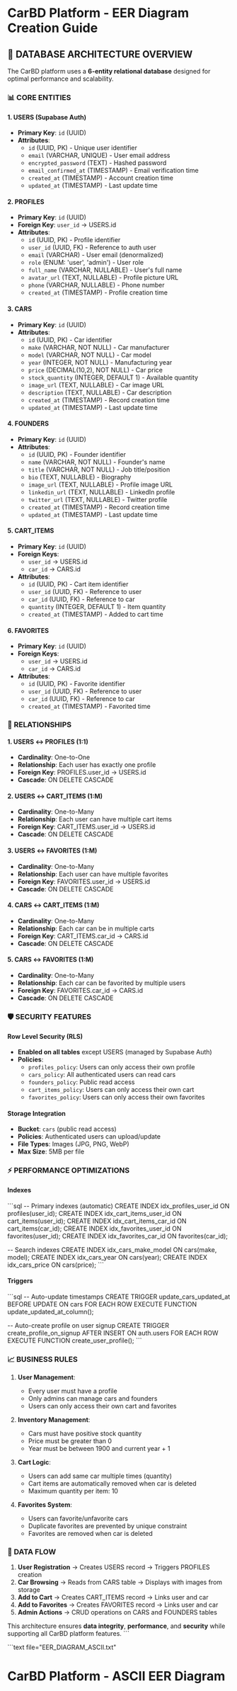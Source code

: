 # CarBD Platform - EER Diagram Creation Guide

## 🎯 **DATABASE ARCHITECTURE OVERVIEW**

The CarBD platform uses a **6-entity relational database** designed for optimal performance and scalability.

### **📊 CORE ENTITIES**

#### **1. USERS (Supabase Auth)**
- **Primary Key**: `id` (UUID)
- **Attributes**:
  - `id` (UUID, PK) - Unique user identifier
  - `email` (VARCHAR, UNIQUE) - User email address
  - `encrypted_password` (TEXT) - Hashed password
  - `email_confirmed_at` (TIMESTAMP) - Email verification time
  - `created_at` (TIMESTAMP) - Account creation time
  - `updated_at` (TIMESTAMP) - Last update time

#### **2. PROFILES**
- **Primary Key**: `id` (UUID)
- **Foreign Key**: `user_id` → USERS.id
- **Attributes**:
  - `id` (UUID, PK) - Profile identifier
  - `user_id` (UUID, FK) - Reference to auth user
  - `email` (VARCHAR) - User email (denormalized)
  - `role` (ENUM: 'user', 'admin') - User role
  - `full_name` (VARCHAR, NULLABLE) - User's full name
  - `avatar_url` (TEXT, NULLABLE) - Profile picture URL
  - `phone` (VARCHAR, NULLABLE) - Phone number
  - `created_at` (TIMESTAMP) - Profile creation time

#### **3. CARS**
- **Primary Key**: `id` (UUID)
- **Attributes**:
  - `id` (UUID, PK) - Car identifier
  - `make` (VARCHAR, NOT NULL) - Car manufacturer
  - `model` (VARCHAR, NOT NULL) - Car model
  - `year` (INTEGER, NOT NULL) - Manufacturing year
  - `price` (DECIMAL(10,2), NOT NULL) - Car price
  - `stock_quantity` (INTEGER, DEFAULT 1) - Available quantity
  - `image_url` (TEXT, NULLABLE) - Car image URL
  - `description` (TEXT, NULLABLE) - Car description
  - `created_at` (TIMESTAMP) - Record creation time
  - `updated_at` (TIMESTAMP) - Last update time

#### **4. FOUNDERS**
- **Primary Key**: `id` (UUID)
- **Attributes**:
  - `id` (UUID, PK) - Founder identifier
  - `name` (VARCHAR, NOT NULL) - Founder's name
  - `title` (VARCHAR, NOT NULL) - Job title/position
  - `bio` (TEXT, NULLABLE) - Biography
  - `image_url` (TEXT, NULLABLE) - Profile image URL
  - `linkedin_url` (TEXT, NULLABLE) - LinkedIn profile
  - `twitter_url` (TEXT, NULLABLE) - Twitter profile
  - `created_at` (TIMESTAMP) - Record creation time
  - `updated_at` (TIMESTAMP) - Last update time

#### **5. CART_ITEMS**
- **Primary Key**: `id` (UUID)
- **Foreign Keys**: 
  - `user_id` → USERS.id
  - `car_id` → CARS.id
- **Attributes**:
  - `id` (UUID, PK) - Cart item identifier
  - `user_id` (UUID, FK) - Reference to user
  - `car_id` (UUID, FK) - Reference to car
  - `quantity` (INTEGER, DEFAULT 1) - Item quantity
  - `created_at` (TIMESTAMP) - Added to cart time

#### **6. FAVORITES**
- **Primary Key**: `id` (UUID)
- **Foreign Keys**:
  - `user_id` → USERS.id
  - `car_id` → CARS.id
- **Attributes**:
  - `id` (UUID, PK) - Favorite identifier
  - `user_id` (UUID, FK) - Reference to user
  - `car_id` (UUID, FK) - Reference to car
  - `created_at` (TIMESTAMP) - Favorited time

### **🔗 RELATIONSHIPS**

#### **1. USERS ↔ PROFILES (1:1)**
- **Cardinality**: One-to-One
- **Relationship**: Each user has exactly one profile
- **Foreign Key**: PROFILES.user_id → USERS.id
- **Cascade**: ON DELETE CASCADE

#### **2. USERS ↔ CART_ITEMS (1:M)**
- **Cardinality**: One-to-Many
- **Relationship**: Each user can have multiple cart items
- **Foreign Key**: CART_ITEMS.user_id → USERS.id
- **Cascade**: ON DELETE CASCADE

#### **3. USERS ↔ FAVORITES (1:M)**
- **Cardinality**: One-to-Many
- **Relationship**: Each user can have multiple favorites
- **Foreign Key**: FAVORITES.user_id → USERS.id
- **Cascade**: ON DELETE CASCADE

#### **4. CARS ↔ CART_ITEMS (1:M)**
- **Cardinality**: One-to-Many
- **Relationship**: Each car can be in multiple carts
- **Foreign Key**: CART_ITEMS.car_id → CARS.id
- **Cascade**: ON DELETE CASCADE

#### **5. CARS ↔ FAVORITES (1:M)**
- **Cardinality**: One-to-Many
- **Relationship**: Each car can be favorited by multiple users
- **Foreign Key**: FAVORITES.car_id → CARS.id
- **Cascade**: ON DELETE CASCADE

### **🛡️ SECURITY FEATURES**

#### **Row Level Security (RLS)**
- **Enabled on all tables** except USERS (managed by Supabase Auth)
- **Policies**:
  - `profiles_policy`: Users can only access their own profile
  - `cars_policy`: All authenticated users can read cars
  - `founders_policy`: Public read access
  - `cart_items_policy`: Users can only access their own cart
  - `favorites_policy`: Users can only access their own favorites

#### **Storage Integration**
- **Bucket**: `cars` (public read access)
- **Policies**: Authenticated users can upload/update
- **File Types**: Images (JPG, PNG, WebP)
- **Max Size**: 5MB per file

### **⚡ PERFORMANCE OPTIMIZATIONS**

#### **Indexes**
\`\`\`sql
-- Primary indexes (automatic)
CREATE INDEX idx_profiles_user_id ON profiles(user_id);
CREATE INDEX idx_cart_items_user_id ON cart_items(user_id);
CREATE INDEX idx_cart_items_car_id ON cart_items(car_id);
CREATE INDEX idx_favorites_user_id ON favorites(user_id);
CREATE INDEX idx_favorites_car_id ON favorites(car_id);

-- Search indexes
CREATE INDEX idx_cars_make_model ON cars(make, model);
CREATE INDEX idx_cars_year ON cars(year);
CREATE INDEX idx_cars_price ON cars(price);
\`\`\`

#### **Triggers**
\`\`\`sql
-- Auto-update timestamps
CREATE TRIGGER update_cars_updated_at 
  BEFORE UPDATE ON cars 
  FOR EACH ROW EXECUTE FUNCTION update_updated_at_column();

-- Auto-create profile on user signup
CREATE TRIGGER create_profile_on_signup 
  AFTER INSERT ON auth.users 
  FOR EACH ROW EXECUTE FUNCTION create_user_profile();
\`\`\`

### **📈 BUSINESS RULES**

1. **User Management**:
   - Every user must have a profile
   - Only admins can manage cars and founders
   - Users can only access their own cart and favorites

2. **Inventory Management**:
   - Cars must have positive stock quantity
   - Price must be greater than 0
   - Year must be between 1900 and current year + 1

3. **Cart Logic**:
   - Users can add same car multiple times (quantity)
   - Cart items are automatically removed when car is deleted
   - Maximum quantity per item: 10

4. **Favorites System**:
   - Users can favorite/unfavorite cars
   - Duplicate favorites are prevented by unique constraint
   - Favorites are removed when car is deleted

### **🔄 DATA FLOW**

1. **User Registration** → Creates USERS record → Triggers PROFILES creation
2. **Car Browsing** → Reads from CARS table → Displays with images from storage
3. **Add to Cart** → Creates CART_ITEMS record → Links user and car
4. **Add to Favorites** → Creates FAVORITES record → Links user and car
5. **Admin Actions** → CRUD operations on CARS and FOUNDERS tables

This architecture ensures **data integrity**, **performance**, and **security** while supporting all CarBD platform features.
\`\`\`

\`\`\`text file="EER_DIAGRAM_ASCII.txt"
# CarBD Platform - ASCII EER Diagram
